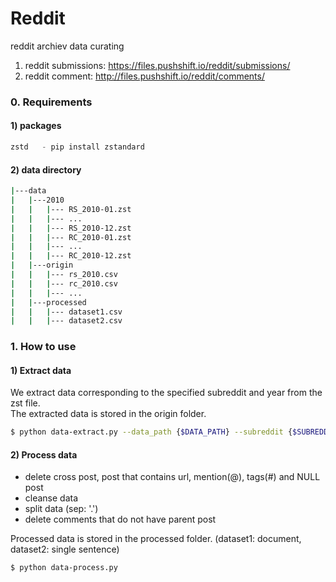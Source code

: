 # Reddit
reddit archiev data curating 

1) reddit submissions:  https://files.pushshift.io/reddit/submissions/
2) reddit comment: http://files.pushshift.io/reddit/comments/


### 0. Requirements 
#### 1) packages 
```python
zstd   - pip install zstandard 
```

#### 2) data directory
```bash 
|---data 
|   |---2010
|   |   |--- RS_2010-01.zst 
|   |   |--- ... 
|   |   |--- RS_2010-12.zst 
|   |   |--- RC_2010-01.zst 
|   |   |--- ...
|   |   |--- RC_2010-12.zst
|   |---origin
|   |   |--- rs_2010.csv 
|   |   |--- rc_2010.csv 
|   |   |--- ...  
|   |---processed
|   |   |--- dataset1.csv 
|   |   |--- dataset2.csv 
```


### 1. How to use 
#### 1) Extract data 
We extract data corresponding to the specified subreddit and year from the zst file.   
The extracted data is stored in the origin folder.

```bash
$ python data-extract.py --data_path {$DATA_PATH} --subreddit {$SUBREDDIT_NAME} --year {$YEAR} 
```

#### 2) Process data 
- delete cross post, post that contains url, mention(@), tags(#) and NULL post 
- cleanse data 
- split data (sep: '.') 
- delete comments that do not have parent post 

Processed data is stored in the processed folder. (dataset1: document, dataset2: single sentence) 

```bash 
$ python data-process.py
```
